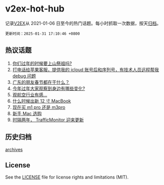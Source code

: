 # v2ex-hot-hub

 记录[V2EX](https://www.v2ex.com/)从 2021-01-06 日至今的热门话题。每小时抓取一次数据，按天[归档](archives)。

`更新时间：2025-01-31 17:10:46 +0800`

## 热议话题

1. [你们过年的时候要上山祭祖吗?](https://www.v2ex.com/t/1108377)
1. [打电话给苹果客服，提供我的 icloud 账号后和序列号，有技术人员远程帮我 debug 问题](https://www.v2ex.com/t/1108378)
1. [广东的朋友春节都在干什么？](https://www.v2ex.com/t/1108344)
1. [今年过年大家观察到身边有哪些变化?](https://www.v2ex.com/t/1108352)
1. [观航空行业有感…](https://www.v2ex.com/t/1108404)
1. [什么时候出新 12 寸 MacBook](https://www.v2ex.com/t/1108359)
1. [现在买 m1 pro 还是 m3pro](https://www.v2ex.com/t/1108348)
1. [新手 Mac 选购](https://www.v2ex.com/t/1108356)
1. [时隔两年， TrafficMonitor 迎来更新](https://www.v2ex.com/t/1108384)

## 历史归档

[archives](archives)

## License

See the [LICENSE](LICENSE) file for license rights and limitations (MIT).
